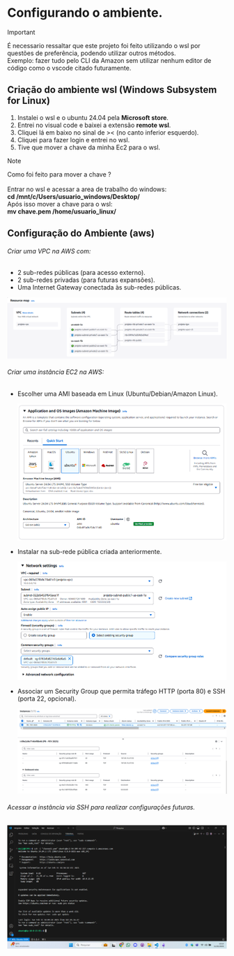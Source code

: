 # Configurando o ambiente.
> [!IMPORTANT]
> É necessario ressaltar que este projeto foi feito utilizando o wsl por questões de preferência, podendo utilizar outros métodos.<br>Exemplo: fazer tudo pelo CLI da Amazon sem utilizar nenhum editor de código como o vscode citado futuramente.
## Criação do ambiente wsl (Windows Subsystem for Linux)
1) Instalei o wsl e o ubuntu 24.04 pela **Microsoft store**.
2) Entrei no visual code e baixei a extensão **remote wsl**.
3) Cliquei lá em baixo no sinal de >< (no canto inferior esquerdo).
4) Cliquei para fazer login e entrei no wsl.
5) Tive que mover a chave da minha Ec2 para o wsl.

> [!NOTE]
> Como foi feito para mover a chave ?<br><br>Entrar no wsl e acessar a area de trabalho do windows:<br>**cd /mnt/c/Users/usuario_windows/Desktop/**<br>Após isso mover a chave para o wsl:<br>**mv chave.pem /home/usuario_linux/**

## Configuração do Ambiente (aws)

<div>
<h6> Criar uma VPC na AWS com:</h6>
<ul>
<li> 2 sub-redes públicas (para
acesso externo).</li>
<li> 2 sub-redes privadas (para
futuras expansões).</li>
<li>Uma Internet Gateway conectada
às sub-redes públicas.</li>
</ul>
</div>

![criação_vpc](1.png)

<h6>Criar uma instância EC2 na AWS:</h6>

<div>
<ul>
<li> Escolher uma AMI baseada em
Linux (Ubuntu/Debian/Amazon
Linux).</li>

![criação_vpc](ubu.png)
<li>Instalar na sub-rede pública
criada anteriormente.</li>

![criação_ec2_intalarsubrede](2.1.png)
<li> Associar um Security Group que
permita tráfego HTTP (porta 80) e
SSH (porta 22, opcional).</li>

![criação_ec2_sg](2.2.png)
</ul>
</div>
<h6>Acessar a instância via SSH para
realizar configurações futuras.</h6>

![criação_ec2_acessarec2](2.3.png)
</div>
